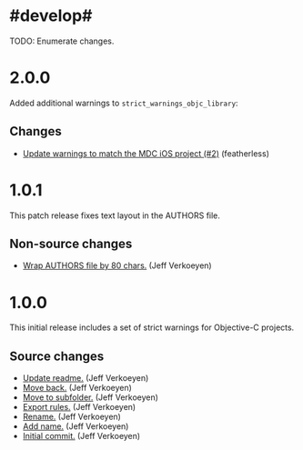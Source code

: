 # #develop#

 TODO: Enumerate changes.


# 2.0.0

Added additional warnings to `strict_warnings_objc_library`:

## Changes

* [Update warnings to match the MDC iOS project (#2)](https://github.com/material-foundation/bazel_ios_warnings/commit/aac7e59ab1b3e6d3329a08019b69ace1a68966b2) (featherless)

# 1.0.1

This patch release fixes text layout in the AUTHORS file.

## Non-source changes

* [Wrap AUTHORS file by 80 chars.](https://github.com/material-foundation/bazel_ios_warnings/commit/bd6781bcd4287a48c71265d5502da4e5e336994e) (Jeff Verkoeyen)

# 1.0.0

This initial release includes a set of strict warnings for Objective-C projects.

## Source changes

* [Update readme.](https://github.com/material-foundation/bazel-ios-warnings/commit/3e61cb5b60f52c8b9c77b5d62364d8b4d25e528f) (Jeff Verkoeyen)
* [Move back.](https://github.com/material-foundation/bazel-ios-warnings/commit/948641f4ff20d91412420b816bec2f60c8571c29) (Jeff Verkoeyen)
* [Move to subfolder.](https://github.com/material-foundation/bazel-ios-warnings/commit/d969a97ec9d42685f550c5ae1c0e99c067dd629c) (Jeff Verkoeyen)
* [Export rules.](https://github.com/material-foundation/bazel-ios-warnings/commit/9146c2f5d0d3caedf007c03d96e2c06041acb9ad) (Jeff Verkoeyen)
* [Rename.](https://github.com/material-foundation/bazel-ios-warnings/commit/9c5e138a44189c659c3b5de157565726e9490291) (Jeff Verkoeyen)
* [Add name.](https://github.com/material-foundation/bazel-ios-warnings/commit/4f4d9b9b9985db1dbb9718ecbd1fe081b01e7863) (Jeff Verkoeyen)
* [Initial commit.](https://github.com/material-foundation/bazel-ios-warnings/commit/7362735da947fe0dd1f7b511b98585218f32a0af) (Jeff Verkoeyen)
